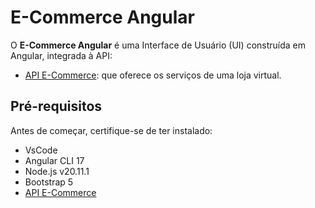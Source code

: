 # E-Commerce Angular

O **E-Commerce Angular** é uma Interface de Usuário (UI) construída em Angular, integrada à API:

- [API E-Commerce](https://github.com/Lucas-dev23/eCommerceApi): que oferece os serviços de uma loja virtual.

## Pré-requisitos

Antes de começar, certifique-se de ter instalado:

- VsCode
- Angular CLI 17
- Node.js v20.11.1
- Bootstrap 5
- [API E-Commerce](https://github.com/Lucas-dev23/eCommerceApi)
